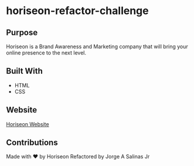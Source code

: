 # horiseon-refactor-challenge

## Purpose
Horiseon is a Brand Awareness and Marketing company that will bring your online presence to the next level.

## Built With

* HTML
* CSS

## Website

[Horiseon Website](https://jsalinas212.github.io/horiseon-refactor-challenge)

## Contributions

Made with ❤️️ by Horiseon
Refactored by Jorge A Salinas Jr